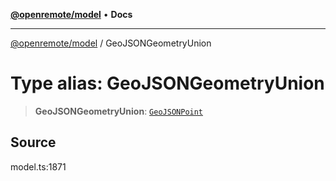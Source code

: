 [**@openremote/model**](../README.md) • **Docs**

***

[@openremote/model](../globals.md) / GeoJSONGeometryUnion

# Type alias: GeoJSONGeometryUnion

> **GeoJSONGeometryUnion**: [`GeoJSONPoint`](../interfaces/GeoJSONPoint.md)

## Source

model.ts:1871
